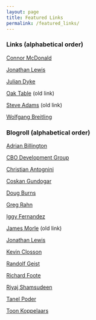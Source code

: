 ```yaml
---
layout: page
title: Featured Links
permalink: /featured_links/
---
```


### Links (alphabetical order)

[Connor McDonald](https://connor-mcdonald.com/)

[Jonathan Lewis](https://jonathanlewis.wordpress.com/)

[Julian Dyke](http://www.juliandyke.com/)

[Oak Table](http://www.oaktable.net/) (old link)

[Steve Adams](http://www.ixora.com.au/) (old link)

[Wolfgang Breitling](http://www.centrexcc.com/)

### Blogroll (alphabetical order)

[Adrian Billington](http://www.oracle-developer.net/)

[CBO Development Group](http://blogs.oracle.com/optimizer/)

[Christian Antognini](http://antognini.ch/blog/)

[Coskan Gundogar](http://coskan.wordpress.com/)

[Doug Burns](http://oracledoug.com/serendipity/)

[Greg Rahn](http://structureddata.org/)

[Iggy Fernandez](http://iggyfernandez.wordpress.com/)

[James Morle](https://www.jamesmorle.com/) (old link)

[Jonathan Lewis](http://jonathanlewis.wordpress.com/all-postings/)

[Kevin Closson](http://kevinclosson.wordpress.com/)

[Randolf Geist](http://oracle-randolf.blogspot.it/)

[Richard Foote](https://richardfoote.wordpress.com/)

[Riyaj Shamsudeen](http://orainternals.wordpress.com)

[Tanel Poder](http://blog.tanelpoder.com/)

[Toon Koppelaars](http://thehelsinkideclaration.blogspot.com/)
